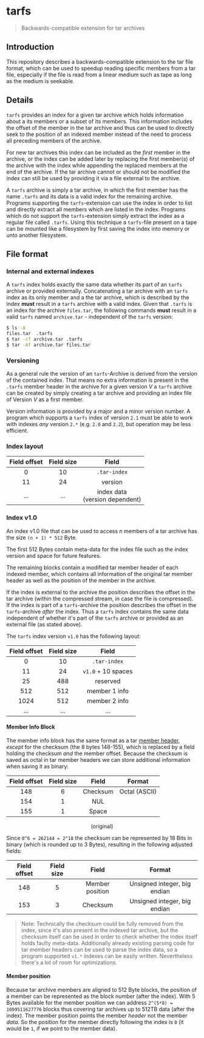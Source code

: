 # tarfs
> Backwards-compatible extension for tar archives

## Introduction
This repository describes a backwards-compatible extension to the tar file format,
which can be used to speedup reading specific members from a tar file,
especially if the file is read from a linear medium such as tape as
long as the medium is seekable.

## Details
``tarfs`` provides an index for a given tar archive which holds information
about a its members or a subset of its members.
This information includes the offset of the member in the tar archive and
thus can be used to directly seek to the position of an indexed member
instead of the need to process all preceding members of the archive.

For new tar archives this index can be included as the *first* member
in the archive, or the index can be added later by replacing the first
member(s) of the archive with the index while appending the replaced members
at the end of the archive.
If the tar archive cannot or should not be modified the index can still
be used by providing it via a file external to the archive.

A ``tarfs`` archive is simply a tar archive,
in which the first member has the name ``.tarfs`` and its data is a valid
index for the remaining archive.
Programs supporting the ``tarfs``-extension can use the index in order
to list and directly extract all members which are listed in the index.
Programs which do not support the ``tarfs``-extension simply extract the
index as a regular file called ``.tarfs``.
Using this technique a ``tarfs``-file present on a tape can be mounted like a
filesystem by first saving the index into memory or unto another filesystem.

## File format

### Internal and external indexes
A ``tarfs`` index holds exactly the same data whether its part of an
``tarfs`` archive or provided externally.
Concatenating a tar archive with an ``tarfs`` index as its only member
and a the tar archive, which is described by the index **must** result
in a ``tarfs`` archive with a valid index.
Given that ``.tarfs`` is an index for the archive ``files.tar``,
the following commands **must** result in a valid ``tarfs`` named ``archive.tar`` - independent of the ``tarfs`` version:

```bash
$ ls -A
files.tar  .tarfs
$ tar -cf archive.tar .tarfs
$ tar -Af archive.tar files.tar
```

### Versioning

As a general rule the version of an ``tarfs``-Archive is derived from
the version of the contained index.
That means no extra information is present in the ``.tarfs`` member header
in the archive for a given version *V* a ``tarfs`` archive can
be created by simply creating a tar archive and providing an index file of Version *V* as a first member.

Version information is provided by a major and a minor version number.
A program which supports a ``tarfs`` index of version ``2.1`` must
be able to work with indexes *any* version ``2.*`` (e.g. ``2.0`` and ``2.2``),
but operation may be less efficient.

### Index layout

<div align="center">

| Field offset | Field size | Field                               |
|:------------:|:----------:|:-----------------------------------:|
| 0            |   10       | ``.tar-index``                      |
| 11           |   24       | version                             |
|  ...         | ...        | index data<br/> (version dependent) |
</div>

### Index v1.0
An index v1.0 file that can be used to access *n* members of a tar
archive has the size ``(n + 1) * 512`` Byte.

The first 512 Bytes contain meta-data for the index file such as the
index version and space for future features.

The remaining blocks contain a modified tar member header
of each indexed member, which contains all information of the original
tar member header as well as the position of the member in the archive.

If the index is external to the archive the position describes the offset
in the tar archive (within the compressed stream, in case the file is compressed).
If the index is part of a ``tarfs``-archive the position describes the offset
in the ``tarfs``-archive *after* the index.
Thus a ``tarfs`` index contains the same data independent of whether it's
part of the ``tarfs`` archive or provided as an external file (as stated above).

The ``tarfs`` index version ``v1.0`` has the following layout:
<div align="center">

| Field offset | Field size | Field                |
|:------------:|:----------:|:--------------------:|
| 0            |   10       | ``.tar-index``       |
| 11           |   24       | ``v1.0`` + 10 spaces |
| 25           |   488      | reserved             |
| 512          |   512      | member 1 info        |
| 1024         |   512      | member 2 info        |
| ...          | ...        | ...                  |
</div>

#### Member Info Block
The member info block has the same format as a tar
[member header](https://en.wikipedia.org/wiki/Tar_(computing)#Header),
*except* for the checksum (the 8 bytes 148-155),
which is replaced by a field holding the checksum *and* the member offset.
Because the checksum is saved as octal in tar member headers we can store
additional information when saving it as binary:

<div align="center">

| Field offset | Field size | Field      | Format        |
|:------------:|:----------:|:----------:|:-------------:|
| 148          |     6      | Checksum   | Octal (ASCII) |
| 154          |     1      | NUL        |               | 
| 155          |     1      | Space      |               |

(original)
</div>

Since ``8^6 = 262144 = 2^18`` the checksum can be represented by 18 Bits
in binary (which is rounded up to 3 Bytes), resulting in the following
adjusted fields:

<div align="center">

| Field offset | Field size | Field            | Format                       |
|:------------:|:----------:|:----------------:|:----------------------------:|
| 148          |     5      | Member position  | Unsigned integer, big endian |
| 153          |     3      | Checksum         | Unsigned integer, big endian |

</div>

> Note: Technically the checksum could be fully removed from the index,
> since it's also present in the indexed tar archive,
> but the checksum itself can be used in order to check whether the index
> itself holds faulty meta-data.
> Additionally already existing parsing code for tar member headers can
> be used to parse the index data, so a program supported ``v1.*`` indexes
> can be easily written.
> Nevertheless there's a lot of room for optimizations.

#### Member position
Because tar archive members are aligned to 512 Byte blocks,
the position of a member can be represented as the block number
(after the index).
With 5 Bytes available for the member position we can address
``2^(5*8) = 1099511627776`` blocks thus covering tar archives up to 512TB
data (after the index).
The member position points the member *header* not the member *data*.
So the position for the member directly following the index is ``0``
(it would be ``1``, if we point to the member data).
